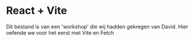 # React + Vite

Dit bestand is van een 'workshop' die wij hadden gekregen van David. Hier oefende we voor het eerst met Vite en Fetch
